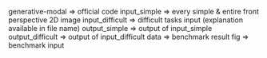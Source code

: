 generative-modal => official code
input_simple => every simple & entire front perspective 2D image
input_difficult => difficult tasks input (explanation available in file name)
output_simple => output of input_simple
output_difficult => output of input_difficult
data => benchmark result
fig => benchmark input
